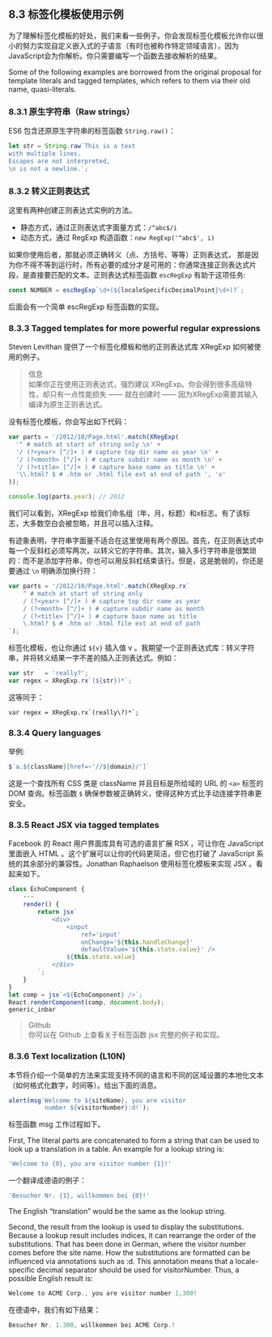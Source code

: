## 8.3 标签化模板使用示例

为了理解标签化模板的好处，我们来看一些例子。你会发现标签化模板允许你以很小的努力实现自定义嵌入式的子语言（有时也被称作特定领域语言），因为JavaScript会为你解析。你只需要编写一个函数去接收解析的结果。

Some of the following examples are borrowed from the original proposal for template literals and tagged templates, which refers to them via their old name, quasi-literals.

### 8.3.1 原生字符串（Raw strings）

ES6 包含还原原生字符串的标签函数 `String.raw()`：

```javascript
let str = String.raw`This is a text
with multiple lines.
Escapes are not interpreted,
\n is not a newline.`;
```

### 8.3.2 转义正则表达式

这里有两种创建正则表达式实例的方法。

- 静态方式，通过正则表达式字面量方式：`/^abc$/i`
- 动态方式，通过 RegExp 构造函数：`new RegExp('^abc$', i)`

如果你使用后者，那就必须正确转义（点、方括号、等等）正则表达式， 那是因为你不得不等到运行时，所有必要的成分才是可用的：你通常连接正则表达式片段，是直接要匹配的文本。正则表达式标签函数 `escRegExp` 有助于这项任务:

```javascript
const NUMBER = escRegExp`\d+(${localeSpecificDecimalPoint}\d+)?`;
```

后面会有一个简单 escRegExp 标签函数的实现。

### 8.3.3 Tagged templates for more powerful regular expressions

Steven Levithan 提供了一个标签化模板和他的正则表达式库 XRegExp 如何被使用的例子。

> 信息	
> 如果你正在使用正则表达式，强烈建议 XRegExp。你会得到很多高级特性，却只有一点性能损失 —— 就在创建时 —— 因为XRegExp需要其输入编译为原生正则表达式。

没有标签化模板，你会写出如下代码：

```javascript
var parts = '/2012/10/Page.html'.match(XRegExp(
  '^ # match at start of string only \n' +
  '/ (?<year> [^/]+ ) # capture top dir name as year \n' +
  '/ (?<month> [^/]+ ) # capture subdir name as month \n' +
  '/ (?<title> [^/]+ ) # capture base name as title \n' +
  '\\.html? $ # .htm or .html file ext at end of path ', 'x'
));

console.log(parts.year); // 2012
```

我们可以看到，XRegExp 给我们命名组（年，月，标题）和x标志。有了该标志，大多数空白会被忽略，并且可以插入注释。

有迹象表明，字符串字面量不适合在这里使用有两个原因。首先，在正则表达式中每一个反斜杠必须写两次，以转义它的字符串。其次，输入多行字符串是很繁琐的：而不是添加字符串，你也可以用反斜杠结束该行。但是，这是脆弱的，你还是要通过 `\n` 明确添加换行符：

```javascript
var parts = '/2012/10/Page.html'.match(XRegExp.rx`
    ^ # match at start of string only
    / (?<year> [^/]+ ) # capture top dir name as year
    / (?<month> [^/]+ ) # capture subdir name as month
    / (?<title> [^/]+ ) # capture base name as title
    \.html? $ # .htm or .html file ext at end of path
`);
```

标签化模板，也让你通过 `${v}` 插入值 v 。我期望一个正则表达式库：转义字符串，并将转义结果一字不差的插入正则表达式。例如：

```javascript
var str   = 'really?';
var regex = XRegExp.rx`(${str})*`;
```

这等同于：

```
var regex = XRegExp.rx`(really\?)*`;
```

### 8.3.4 Query languages

举例:

```javascript
$`a.${className}[href=~'//${domain}/']`
```
这是一个查找所有 CSS 类是 className 并且目标是所给域的 URL 的 `<a>` 标签的 DOM 查询。标签函数 `$` 确保参数被正确转义，使得这种方式比手动连接字符串更安全。

### 8.3.5 React JSX via tagged templates

Facebook 的 React 用户界面库具有可选的语言扩展 RSX ，可让你在 JavaScript 里面嵌入 HTML 。这个扩展可以让你的代码更简洁，但它也打破了 JavaScript 系统的其余部分的兼容性。Jonathan Raphaelson 使用标签化模板来实现 JSX 。看起来如下。

```javascript
class EchoComponent {
    ···
    render() {
        return jsx`
            <div>
                <input
                    ref='input'
                    onChange='${this.handleChange}'
                    defaultValue='${this.state.value}' />
                ${this.state.value}
            </div>
        `;
    }
}
let comp = jsx`<${EchoComponent} />`;
React.renderComponent(comp, document.body);
generic_inbar
```
> Github	
> 你可以在 Github 上查看关于标签函数 jsx 完整的例子和实现。

### 8.3.6 Text localization (L10N)

本节将介绍一个简单的方法来实现支持不同的语言和不同的区域设置的本地化文本（如何格式化数字，时间等）。给出下面的消息。

```javascript
alert(msg`Welcome to ${siteName}, you are visitor
          number ${visitorNumber}:d!`);
```
标签函数 msg 工作过程如下。

First, The literal parts are concatenated to form a string that can be used to look up a translation in a table. An example for a lookup string is:

```javascript
'Welcome to {0}, you are visitor number {1}!'
```

一个翻译成德语的例子：

```javascript
'Besucher Nr. {1}, willkommen bei {0}!'
```

The English “translation” would be the same as the lookup string.

Second, the result from the lookup is used to display the substitutions. Because a lookup result includes indices, it can rearrange the order of the substitutions. That has been done in German, where the visitor number comes before the site name. How the substitutions are formatted can be influenced via annotations such as :d. This annotation means that a locale-specific decimal separator should be used for visitorNumber. Thus, a possible English result is:

```javascript
Welcome to ACME Corp., you are visitor number 1,300!
```

在德语中，我们有如下结果：

```javascript
Besucher Nr. 1.300, willkommen bei ACME Corp.!
```
